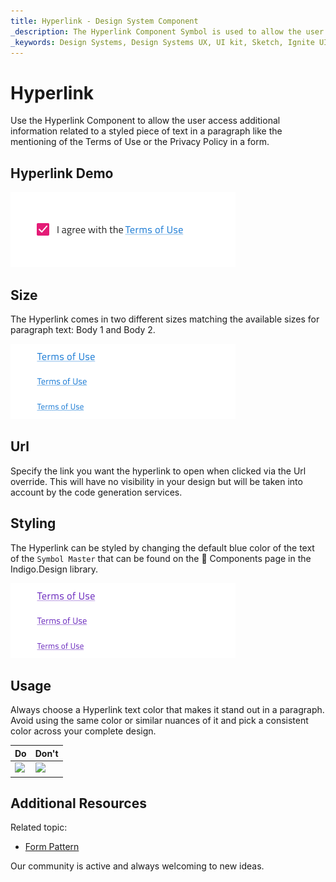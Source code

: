 ```yaml
---
title: Hyperlink - Design System Component
_description: The Hyperlink Component Symbol is used to allow the user follow a reference in a text paragraph. 
_keywords: Design Systems, Design Systems UX, UI kit, Sketch, Ignite UI for Angular, Sketch to Angular, Sketch to Angular, Angular, Angular Design System, Export code from Sketch, Design Kits for Angular, Sketch HTML, Sketch to HTML, Sketch UI kits
---
```


# Hyperlink

Use the Hyperlink Component to allow the user access additional information related to a styled piece of text in a paragraph like the mentioning of the Terms of Use or the Privacy Policy in a form.

## Hyperlink Demo

<img class="responsive-img" src="../images/hyperlink_demo.png" srcset="../images/hyperlink_demo@2x.png 2x" />

## Size

The Hyperlink comes in two different sizes matching the available sizes for paragraph text: Body 1 and Body 2.

<img class="responsive-img" src="../images/hyperlink_sizes.png" srcset="../images/hyperlink_sizes@2x.png 2x" />

## Url

Specify the link you want the hyperlink to open when clicked via the Url override. This will have no visibility in your design but will be taken into account by the code generation services.

## Styling

The Hyperlink can be styled by changing the default blue color of the text of the `Symbol Master` that can be found on the 🧩 Components page in the Indigo.Design library.

<img class="responsive-img" src="../images/hyperlink_styling.png" srcset="../images/hyperlink_styling@2x.png 2x" />

## Usage

Always choose a Hyperlink text color that makes it stand out in a paragraph. Avoid using the same color or similar nuances of it and pick a consistent color across your complete design.

| Do                                                                                   | Don't                                                                                    |
| ------------------------------------------------------------------------------------ | ---------------------------------------------------------------------------------------- |
| <img class="responsive-img" src="../images/hyperlink_do1.png" srcset="../images/hyperlink_do1@2x.png 2x" /> | <img class="responsive-img" src="../images/hyperlink_dont1.png" srcset="../images/hyperlink_dont1@2x.png 2x" /> |

## Additional Resources

Related topic:

- [Form Pattern](../patterns/form.md)
  <div class="divider--half"></div>

Our community is active and always welcoming to new ideas.
